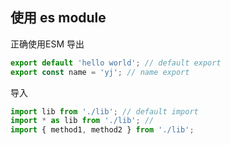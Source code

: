 ## 使用 es module
正确使用ESM
导出
```js
export default 'hello world'; // default export
export const name = 'yj'; // name export
```
导入
```js
import lib from './lib'; // default import
import * as lib from './lib'; // 
import { method1, method2 } from './lib';
```